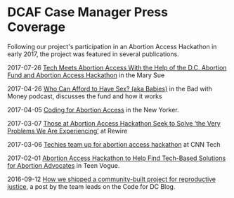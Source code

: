 # DCAF Case Manager Press Coverage

Following our project's participation in an Abortion Access Hackathon in early 2017, the project was featured in several publications.

2017-07-26 [Tech Meets Abortion Access With the Help of the D.C. Abortion Fund and Abortion Access Hackathon](https://www.themarysue.com/tech-meets-abortion-access/) in the Mary Sue

2017-04-26 [Who Can Afford to Have Sex? (aka Babies)](http://panoply.fm/podcasts/badwithmoney/episodes/11ieZsrbNEO6YM8yMACgWu) in the Bad with Money podcast, discusses the fund and how it works

2017-04-05 [Coding for Abortion Access](http://www.newyorker.com/tech/elements/coding-for-abortion-access) in the New Yorker.

2017-03-07 [Those at Abortion Access Hackathon Seek to Solve ‘the Very Problems We Are Experiencing’](https://rewire.news/article/2017/03/07/abortion-access-hackathon-seek-solve-problems-experiencing/) at Rewire

2017-03-06 [Techies team up for abortion access hackathon](http://money.cnn.com/2017/03/06/technology/abortion-access-hackathon-san-francisco/) at CNN Tech

2017-02-01 [Abortion Access Hackathon to Help Find Tech-Based Solutions for Abortion Advocates](http://www.teenvogue.com/story/abortion-access-hackathon-to-help-find-tech-based-solutions-for-abortion-advocates) in Teen Vogue.

2016-09-12 [How we shipped a community-built project for reproductive justice](https://codefordc.org/blog/2016/09/12/code-for-dcaf.html), a post by the team leads on the Code for DC Blog.
